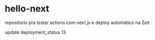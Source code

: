 # hello-next
repositório pra testar actions com next.js e deploy automático na Zeit

update deployment_status 13
